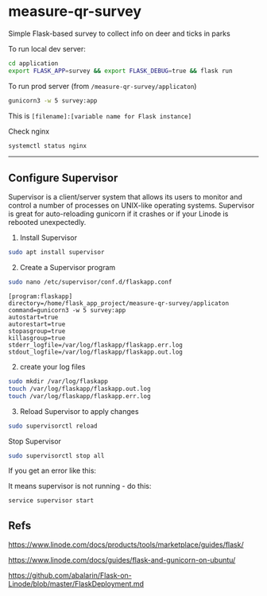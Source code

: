 # measure-qr-survey
Simple Flask-based survey to collect info on deer and ticks in parks

To run local dev server:
```bash
cd application
export FLASK_APP=survey && export FLASK_DEBUG=true && flask run
```

To run prod server (from `/measure-qr-survey/applicaton`)

```bash
gunicorn3 -w 5 survey:app
```

This is `[filename]:[variable name for Flask instance]`

Check nginx

```bash
systemctl status nginx
```

---

## Configure Supervisor
Supervisor is a client/server system that allows its users to monitor and control a number of processes on UNIX-like operating systems. Supervisor is great for auto-reloading gunicorn if it crashes or if your Linode is rebooted unexpectedly.
1. Install Supervisor
```bash
sudo apt install supervisor
```
2. Create a Supervisor program
```bash
sudo nano /etc/supervisor/conf.d/flaskapp.conf
```
```
[program:flaskapp]
directory=/home/flask_app_project/measure-qr-survey/applicaton
command=gunicorn3 -w 5 survey:app
autostart=true
autorestart=true
stopasgroup=true
killasgroup=true
stderr_logfile=/var/log/flaskapp/flaskapp.err.log
stdout_logfile=/var/log/flaskapp/flaskapp.out.log
```
2. create your log files
```bash
sudo mkdir /var/log/flaskapp
touch /var/log/flaskapp/flaskapp.out.log
touch /var/log/flaskapp/flaskapp.err.log
```

3. Reload Supervisor to apply changes
```bash
sudo supervisorctl reload
```

Stop Supervisor

```bash
sudo supervisorctl stop all
```

If you get an error like this:



It means supervisor is not running - do this:

```bash
service supervisor start
```

## Refs

https://www.linode.com/docs/products/tools/marketplace/guides/flask/

https://www.linode.com/docs/guides/flask-and-gunicorn-on-ubuntu/

https://github.com/abalarin/Flask-on-Linode/blob/master/FlaskDeployment.md
